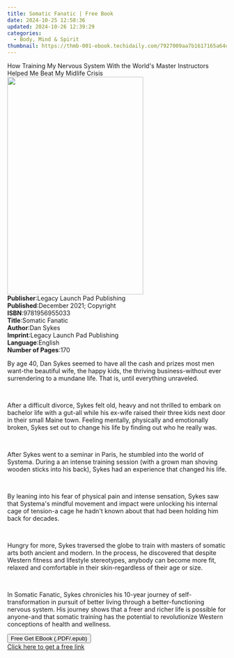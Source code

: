 ```yaml
---
title: Somatic Fanatic | Free Book
date: 2024-10-25 12:58:36
updated: 2024-10-26 12:39:29
categories:
  - Body, Mind & Spirit
thumbnail: https://thmb-001-ebook.techidaily.com/7927009aa7b1617165a64d29bdf10a84d8f53b15214d61a94654ce20b28c5601.jpg
---
```

<main id="book-container">
  <div class="flex flex-col">
    <div class="book-brief flex-1 py-6 px-4 sm:p-6 md:py-10 md:px-8">
      <!-- brief-->
      <div class="book-brief-main">
        How Training My Nervous System With the World's Master Instructors
        Helped Me Beat My Midlife Crisis
      </div>
    </div>
    <div
      class="book-meta-info flex-1 grid gap-4 col-start-1 col-end-3 row-start-1 sm:mb-6 sm:grid-cols-4 lg:gap-6 lg:col-start-2 lg:row-end-6 lg:row-span-6 lg:mb-0"
    >
      <div
        class="book-meta-info-left place-content-center mt-4 p-4 text-sm leading-6 col-start-2 col-span-2 dark:text-slate-400"
      >
        <img
          class="w-full h-500 object-cover rounded-lg sm:h-255 sm:col-span-2 lg:col-span-full"
          src="https://img-001-ebook.techidaily.com/0f41d55e6e016d1c33475775ae53df7e0031ab5ec008e632513cc7ff816cfa98.jpg"
          alt=""
          width="312"
          height="500"
        />
      </div>
      <div
        class="book-meta-info-right mt-2 col-start-1 row-start-2 col-span-3 self-center"
      >
        <!-- meta data  -->
        <div class="flex flex-col px-4 md:px-8">
          <div class="flex-1">
            <strong>Publisher</strong>:<span class="px-2"
              >Legacy Launch Pad Publishing</span
            >
          </div>
          <div class="flex-1">
            <strong>Published</strong>:<span class="px-2"
              >December 2021; Copyright</span
            >
          </div>
          <div class="flex-1">
            <strong>ISBN</strong>:<span class="px-2">9781956955033</span>
          </div>
          <div class="flex-1">
            <strong>Title</strong>:<span class="px-2">Somatic Fanatic</span>
          </div>
          <div class="flex-1">
            <strong>Author</strong>:<span class="px-2">Dan Sykes</span>
          </div>
          <div class="flex-1">
            <strong>Imprint</strong>:<span class="px-2"
              >Legacy Launch Pad Publishing</span
            >
          </div>
          <div class="flex-1">
            <strong>Language</strong>:<span class="px-2">English</span>
          </div>
          <div class="flex-1">
            <strong>Number of Pages</strong>:<span class="px-2">170</span>
          </div>
        </div>
      </div>
    </div>
    <div class="book-description flex-1 py-6 px-4 sm:p-6 md:py-10 md:px-8">
      <div class="book-description-main">
        <div accordion-content="" id="description">
          <p>
            By age 40, Dan Sykes seemed to have all the cash and prizes most men
            want-the beautiful wife, the happy kids, the thriving
            business-without ever surrendering to a mundane life. That is, until
            everything unraveled.
          </p>
          <p>&nbsp;</p>
          <p>
            After a difficult divorce, Sykes felt old, heavy and not thrilled to
            embark on bachelor life with a gut-all while his ex-wife raised
            their three kids next door in their small Maine town. Feeling
            mentally, physically and emotionally broken, Sykes set out to change
            his life by finding out who he really was.
          </p>
          <p>&nbsp;</p>
          <p>
            After Sykes went to a seminar in Paris, he stumbled into the world
            of Systema. During a an intense training session (with a grown man
            shoving wooden sticks into his back), Sykes had an experience that
            changed his life.
          </p>
          <p>&nbsp;</p>
          <p>
            By leaning into his fear of physical pain and intense sensation,
            Sykes saw that Systema's mindful movement and impact were unlocking
            his internal cage of tension-a cage he hadn't known about that had
            been holding him back for decades.
          </p>
          <p>&nbsp;</p>
          <p>
            Hungry for more, Sykes traversed the globe to train with masters of
            somatic arts both ancient and modern. In the process, he discovered
            that despite Western fitness and lifestyle stereotypes, anybody can
            become more fit, relaxed and comfortable in their skin-regardless of
            their age or size.
          </p>
          <p>&nbsp;</p>
          <p>
            In Somatic Fanatic, Sykes chronicles his 10-year journey of
            self-transformation in pursuit of better living through a
            better-functioning nervous system. His journey shows that a freer
            and richer life is possible for anyone-and that somatic training has
            the potential to revolutionize Western conceptions of health and
            wellness.
          </p>
        </div>
        <div class="accordion-fader"></div>
      </div>
    </div>
    <div class="book-excerpts flex-1 py-6 px-4 sm:p-6 md:py-10 md:px-8"></div>
    <div
      class="book-about-author flex-1 py-6 px-4 sm:p-6 md:py-10 md:px-8"
    ></div>
    <div class="book-free-get flex-1 py-6 px-4 sm:p-6 md:py-10 md:px-8">
      <button
        id="btn-free-get"
        class="bg-blue-500 hover:bg-blue-700 text-white font-bold py-2 px-4 rounded"
      >
        Free Get EBook (.PDF/.epub)
      </button>
      <div id="countdown-display" class="px-2 text-lg mt-2"></div>
      <a
        id="free-link"
        class="hidden bg-blue-500 hover:bg-blue-700 text-white font-bold py-2 px-4 rounded"
        href="https://www.ebooks.com/en-us/book/210436691/somatic-fanatic/dan-sykes/"
        target="_blank"
        >Click here to get a free link</a
      >
    </div>
    <script>
      let countdownTime = 0;
      let countdownInterval = null;
      document
        .getElementById('btn-free-get')
        .addEventListener('click', startCountdown);
      function startCountdown() {
        countdownTime = new Date().getTime() + 60000 * 3;
        countdownInterval = setInterval(updateCountdown, 1000);
        document.getElementById('btn-free-get').disabled = true;
        document
          .getElementById('btn-free-get')
          .classList.add('bg-gray-500', 'cursor-not-allowed');
      }
      function updateCountdown() {
        let currentTime = new Date().getTime();
        let timeLeft = countdownTime - currentTime;
        let secondsLeft = Math.floor(timeLeft / 1000);
        document.getElementById('countdown-display').innerHTML =
          `Remaining time: ${secondsLeft} seconds.`;
        if (secondsLeft <= 0) {
          clearInterval(countdownInterval);
          document.getElementById('btn-free-get').classList.add('hidden');
          document.getElementById('free-link').classList.remove('hidden');
          document.getElementById('countdown-display').innerHTML = '';
        }
      }
    </script>
  </div>
</main>
